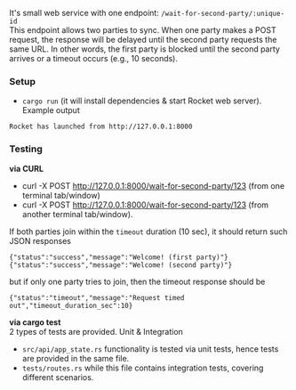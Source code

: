 

It's small web service with one endpoint: `/wait-for-second-party/:unique-id`  
This endpoint allows two parties to sync. When one party makes a POST request, the response will be delayed until the second party requests the same URL.
In other words, the first party is blocked until the second party arrives or a timeout occurs (e.g., 10 seconds).


### Setup
- `cargo run` (it will install dependencies & start Rocket web server). Example output
```aiignore
Rocket has launched from http://127.0.0.1:8000
```

### Testing
**via CURL**
- curl -X POST http://127.0.0.1:8000/wait-for-second-party/123 (from one terminal tab/window)
- curl -X POST http://127.0.0.1:8000/wait-for-second-party/123 (from another terminal tab/window).  

If both parties join within the `timeout` duration (10 sec), it should return such JSON responses
```aiignore
{"status":"success","message":"Welcome! (first party)"}
{"status":"success","message":"Welcome! (second party)"}
```
but if only one party tries to join, then the timeout response should be
```aiignore
{"status":"timeout","message":"Request timed out","timeout_duration_sec":10}
```

**via cargo test**  
2 types of tests are provided. Unit & Integration
- `src/api/app_state.rs` functionality is tested via unit tests, hence tests are provided in the same file.
- `tests/routes.rs` while this file contains integration tests, covering different scenarios.

